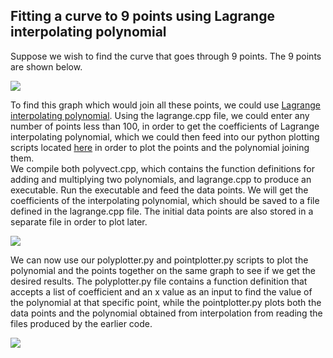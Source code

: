 ## Fitting a curve to 9 points using Lagrange interpolating polynomial  
Suppose we wish to find the curve that goes through 9 points. The 9 points are shown below.  


![](https://raw.githubusercontent.com/yakeen15/amps/main/numerical%20methods/Lagrange%20Interpolating%20Polynomial/points.png)
  
To find this graph which would join all these points, we could use [Lagrange interpolating polynomial](https://en.wikipedia.org/wiki/Lagrange_polynomial#:~:text=In%20numerical%20analysis%2C%20the%20Lagrange,a%20given%20set%20of%20data.). Using the lagrange.cpp file, we could enter any number of points less than 100, in order to get the coefficients of Lagrange interpolating polynomial, which we could then feed into our python plotting scripts located [here](https://github.com/yakeen15/amps/tree/main/plotting%20and%20graphs) in order to plot the points and the polynomial joining them.  
We compile both polyvect.cpp, which contains the function definitions for adding and multiplying two polynomials, and lagrange.cpp to produce an executable. Run the executable and feed the data points. We will get the coefficients of the interpolating polynomial, which should be saved to a file defined in the lagrange.cpp file. The initial data points are also stored in a separate file in order to plot later.

![](https://raw.githubusercontent.com/yakeen15/amps/main/numerical%20methods/Lagrange%20Interpolating%20Polynomial/lagrange_plot.png)  

We can now use our polyplotter.py and pointplotter.py scripts to plot the polynomial and the points together on the same graph to see if we get the desired results. The polyplotter.py file contains a function definition that accepts a list of coefficient and an x value as an input to find the value of the polynomial at that specific point, while the pointplotter.py plots both the data points and the polynomial obtained from interpolation from reading the files produced by the earlier code.    

![](https://raw.githubusercontent.com/yakeen15/amps/main/plotting%20and%20graphs/lagrange_fitting.png)
